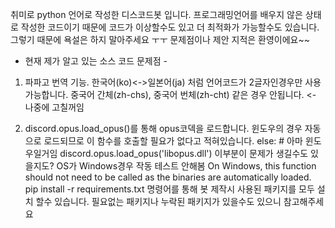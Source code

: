 취미로 python 언어로 작성한 디스코드봇 입니다.
프로그래밍언어를 배우지 않은 상태로 작성한 코드이기 때문에 코드가 이상할수도 있고 더 최적화가 가능할수도 있습니다.
그렇기 때문에 욕설은 하지 말아주세요 ㅜㅜ 문제점이나 제안 지적은 환영이에요~~


- 현재 제가 알고 있는 소스 코드 문제점 -
1) 파파고 번역 기능. 한국어(ko)<->일본어(ja) 처럼 언어코드가 2글자인경우만 사용 가능합니다.
중국어 간체(zh-chs), 중국어 번체(zh-cht) 같은 경우 안됩니다. <- 나중에 고칠꺼임

2) discord.opus.load_opus()를 통해 opus코덱을 로드합니다.
윈도우의 경우 자동으로 로드되므로 이 함수를 호출할 필요가 없다고 적혀있습니다.
else: # 아마 윈도우일거임
    discord.opus.load_opus('libopus.dll')
이부분이 문제가 생길수도 있을지도? OS가 Windows경우 작동 테스트 안해봄
On Windows, this function should not need to be called as the binaries are automatically loaded.
pip install -r requirements.txt 명령어를 통해 봇 제작시 사용된 패키지를 모두 설치 할수 있습니다.
필요없는 패키지나 누락된 패키지가 있을수도 있으니 참고해주세요